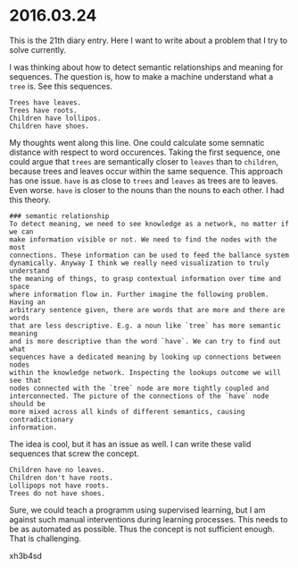# 2016.03.24
This is the 21th diary entry. Here I want to write about a problem that I try
to solve currently.

I was thinking about how to detect semantic relationships and meaning for
sequences. The question is, how to make a machine understand what a `tree` is.
See this sequences.
```
Trees have leaves.
Trees have roots.
Children have lollipos.
Children have shoes.
```

My thoughts went along this line. One could calculate some semnatic distance
with respect to word occurences. Taking the first sequence, one could argue
that `trees` are semantically closer to `leaves` than to `children`, because
trees and leaves occur within the same sequence. This approach has one issue.
`have` is as close to `trees` and `leaves` as trees are to leaves. Even worse.
`have` is closer to the nouns than the nouns to each other. I had this theory.
```
### semantic relationship
To detect meaning, we need to see knowledge as a network, no matter if we can
make information visible or not. We need to find the nodes with the most
connections. These information can be used to feed the ballance system
dynamically. Anyway I think we really need visualization to truly understand
the meaning of things, to grasp contextual information over time and space
where information flow in. Further imagine the following problem. Having an
arbitrary sentence given, there are words that are more and there are words
that are less descriptive. E.g. a noun like `tree` has more semantic meaning
and is more descriptive than the word `have`. We can try to find out what
sequences have a dedicated meaning by looking up connections between nodes
within the knowledge network. Inspecting the lookups outcome we will see that
nodes connected with the `tree` node are more tightly coupled and
interconnected. The picture of the connections of the `have` node should be
more mixed across all kinds of different semantics, causing contradictionary
information.
```

The idea is cool, but it has an issue as well. I can write these valid
sequences that screw the concept.
```
Children have no leaves.
Children don't have roots.
Lollipops not have roots.
Trees do not have shoes.
```

Sure, we could teach a programm using supervised learning, but I am against
such manual interventions during learning processes. This needs to be as
automated as possible. Thus the concept is not sufficient enough. That is
challenging.

xh3b4sd
